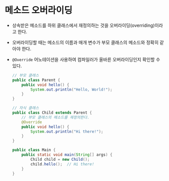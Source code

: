 # 메소드 오버라이딩

- 상속받은 메소드를 하위 클래스에서 재정의하는 것을 오버라이딩(overriding)이라고 한다.
- 오버라이딩할 때는 메소드의 이름과 매개 변수가 부모 클래스의 메소드와 정확히 같아야 한다.
- `@Override` 어노테이션을 사용하여 컴파일러가 올바른 오버라이딩인지 확인할 수 있다.

  ```java
  // 부모 클래스
  public class Parent {
      public void hello() {
          System.out.println("Hello, World!");
      }
  }
  ```

  ```java
  // 자식 클래스
  public class Child extends Parent {
      // 부모 클래스의 메소드를 재정의한다.
      @Override
      public void hello() {
          System.out.println("Hi there!");
      }
  }
  ```

  ```java
  public class Main {
      public static void main(String[] args) {
          Child child = new Child();
          child.hello();  // Hi there!
      }
  }
  ```
